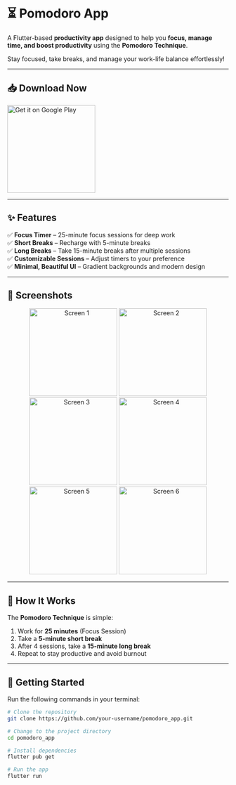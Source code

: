 # ⏳ Pomodoro App

A Flutter-based **productivity app** designed to help you **focus, manage time, and boost productivity** using the **Pomodoro Technique**.  

Stay focused, take breaks, and manage your work-life balance effortlessly!  

---

## 📥 Download Now

<a href="https://play.google.com/store/apps/details?id=com.rish.pomodoro.app" target="_blank">
  <img src="https://play.google.com/intl/en_us/badges/static/images/badges/en_badge_web_generic.png" alt="Get it on Google Play" width="200"/>
</a>

---

## ✨ Features

✅ **Focus Timer** – 25-minute focus sessions for deep work  
✅ **Short Breaks** – Recharge with 5-minute breaks  
✅ **Long Breaks** – Take 15-minute breaks after multiple sessions  
✅ **Customizable Sessions** – Adjust timers to your preference  
✅ **Minimal, Beautiful UI** – Gradient backgrounds and modern design  

---

## 📸 Screenshots

<p align="center">
  <img src="https://github.com/your-username/pomodoro_app/blob/main/screenshots/1.png" alt="Screen 1" width="200"/>
  <img src="https://github.com/your-username/pomodoro_app/blob/main/screenshots/2.png" alt="Screen 2" width="200"/>
  <img src="https://github.com/your-username/pomodoro_app/blob/main/screenshots/3.png" alt="Screen 3" width="200"/>
  <img src="https://github.com/your-username/pomodoro_app/blob/main/screenshots/4.png" alt="Screen 4" width="200"/>
  <img src="https://github.com/your-username/pomodoro_app/blob/main/screenshots/5.png" alt="Screen 5" width="200"/>
  <img src="https://github.com/your-username/pomodoro_app/blob/main/screenshots/6.png" alt="Screen 6" width="200"/>
</p>

---

## 🧠 How It Works

The **Pomodoro Technique** is simple:  
1. Work for **25 minutes** (Focus Session)  
2. Take a **5-minute short break**  
3. After 4 sessions, take a **15-minute long break**  
4. Repeat to stay productive and avoid burnout  

---

## 🚀 Getting Started

Run the following commands in your terminal:

```bash
# Clone the repository
git clone https://github.com/your-username/pomodoro_app.git

# Change to the project directory
cd pomodoro_app

# Install dependencies
flutter pub get

# Run the app
flutter run
